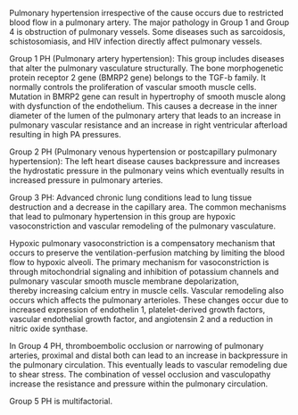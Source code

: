 Pulmonary hypertension irrespective of the cause occurs due to restricted blood flow in a pulmonary artery. The major pathology in Group 1 and Group 4 is obstruction of pulmonary vessels. Some diseases such as sarcoidosis, schistosomiasis, and HIV infection directly affect pulmonary vessels.

Group 1 PH (Pulmonary artery hypertension): This group includes diseases that alter the pulmonary vasculature structurally. The bone morphogenetic protein receptor 2 gene (BMRP2 gene) belongs to the TGF-b family. It normally controls the proliferation of vascular smooth muscle cells. Mutation in BMRP2 gene can result in hypertrophy of smooth muscle along with dysfunction of the endothelium. This causes a decrease in the inner diameter of the lumen of the pulmonary artery that leads to an increase in pulmonary vascular resistance and an increase in right ventricular afterload resulting in high PA pressures.

Group 2 PH (Pulmonary venous hypertension or postcapillary pulmonary hypertension): The left heart disease causes backpressure and increases the hydrostatic pressure in the pulmonary veins which eventually results in increased pressure in pulmonary arteries.

Group 3 PH: Advanced chronic lung conditions lead to lung tissue destruction and a decrease in the capillary area. The common mechanisms that lead to pulmonary hypertension in this group are hypoxic vasoconstriction and vascular remodeling of the pulmonary vasculature.

Hypoxic pulmonary vasoconstriction is a compensatory mechanism that occurs to preserve the ventilation-perfusion matching by limiting the blood flow to hypoxic alveoli. The primary mechanism for vasoconstriction is through mitochondrial signaling and inhibition of potassium channels and pulmonary vascular smooth muscle membrane depolarization, thereby increasing calcium entry in muscle cells. Vascular remodeling also occurs which affects the pulmonary arterioles. These changes occur due to increased expression of endothelin 1, platelet-derived growth factors, vascular endothelial growth factor, and angiotensin 2 and a reduction in nitric oxide synthase.

In Group 4 PH, thromboembolic occlusion or narrowing of pulmonary arteries, proximal and distal both can lead to an increase in backpressure in the pulmonary circulation. This eventually leads to vascular remodeling due to shear stress. The combination of vessel occlusion and vasculopathy increase the resistance and pressure within the pulmonary circulation.

Group 5 PH is multifactorial.
